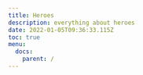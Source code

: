 ```yaml
---
title: Heroes
description: everything about heroes
date: 2022-01-05T09:36:33.115Z
toc: true
menu:
  docs:
    parent: /
---
```

